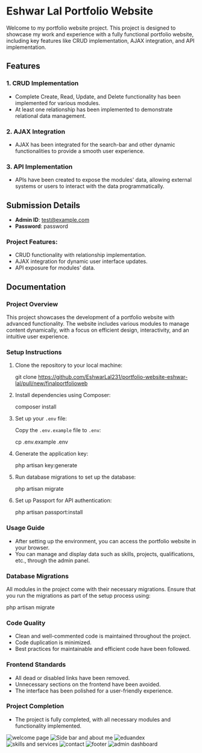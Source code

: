 


# Eshwar Lal Portfolio Website

Welcome to my portfolio website project. This project is designed to showcase my work and experience with a fully functional portfolio website, including key features like CRUD implementation, AJAX integration, and API implementation.

## Features

### 1. CRUD Implementation
- Complete Create, Read, Update, and Delete functionality has been implemented for various modules.
- At least one relationship has been implemented to demonstrate relational data management.

### 2. AJAX Integration
- AJAX has been integrated for the search-bar and other dynamic functionalities to provide a smooth user experience.

### 3. API Implementation
- APIs have been created to expose the modules' data, allowing external systems or users to interact with the data programmatically.

## Submission Details

- **Admin ID**: test@example.com
- **Password**: password



### Project Features:
- CRUD functionality with relationship implementation.
- AJAX integration for dynamic user interface updates.
- API exposure for modules' data.

## Documentation

### Project Overview
This project showcases the development of a portfolio website with advanced functionality. The website includes various modules to manage content dynamically, with a focus on efficient design, interactivity, and an intuitive user experience.

### Setup Instructions

1. Clone the repository to your local machine:

 
   git clone <your-repository-url>
    https://github.com/EshwarLal231/portfolio-website-eshwar-lal/pull/new/finalportfolioweb

2. Install dependencies using Composer:

  
   composer install


3. Set up your `.env` file:

   Copy the `.env.example` file to `.env`:

  
   cp .env.example .env


4. Generate the application key:

  
   php artisan key:generate


5. Run database migrations to set up the database:

   
   php artisan migrate


6. Set up Passport for API authentication:

  
   php artisan passport:install
 

### Usage Guide

- After setting up the environment, you can access the portfolio website in your browser.
- You can manage and display data such as skills, projects, qualifications, etc., through the admin panel.

### Database Migrations

All modules in the project come with their necessary migrations. Ensure that you run the migrations as part of the setup process using:


php artisan migrate


### Code Quality

- Clean and well-commented code is maintained throughout the project.
- Code duplication is minimized.
- Best practices for maintainable and efficient code have been followed.

### Frontend Standards

- All dead or disabled links have been removed.
- Unnecessary sections on the frontend have been avoided.
- The interface has been polished for a user-friendly experience.

### Project Completion

- The project is fully completed, with all necessary modules and functionality implemented.

![welcome page](https://github.com/user-attachments/assets/2e305c9a-a322-402a-87fc-d3cf8c8daac3)
![Side bar and about me](https://github.com/user-attachments/assets/a05fc64c-02ef-4396-bff1-55921c2e496d)
![eduandex](https://github.com/user-attachments/assets/242ed1a4-9b47-45f8-8607-503e2d913517)
![skills and services](https://github.com/user-attachments/assets/21d91437-b9a5-4393-a6a2-ac8c607a8eae)
![contact](https://github.com/user-attachments/assets/9e70938b-b4aa-4455-b4dc-9389908ec802)
![footer](https://github.com/user-attachments/assets/cc61de16-60c9-44b6-a477-eb58a4e1a032)
![admin dashboard](https://github.com/user-attachments/assets/a4377696-996f-4740-9f2c-abf5e7956172)







